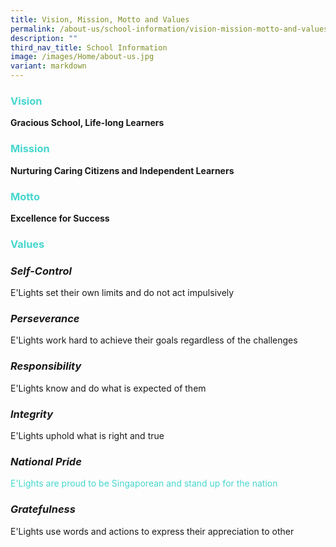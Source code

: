 ```yaml
---
title: Vision, Mission, Motto and Values
permalink: /about-us/school-information/vision-mission-motto-and-values/
description: ""
third_nav_title: School Information
image: /images/Home/about-us.jpg
variant: markdown
---
```

### <b><font color="#46d6ce">Vision</font></b>
	
<b>Gracious School, Life-long Learners</b>

### <b><font color="#46d6ce">Mission</font></b>

<b>Nurturing Caring Citizens and Independent Learners</b>


### <b><font color="#46d6ce">Motto</font></b>

<b>Excellence for Success</b>

### <b><font color="#46d6ce">Values</font></b>

### <b>*Self-Control*</b>
E'Lights set their own limits and do not act impulsively

### <b>*Perseverance*</b>
E'Lights work hard to achieve their goals regardless of the challenges

### <b>*Responsibility*</b>
E'Lights know and do what is expected of them

### <b>*Integrity*</b>
E'Lights uphold what is right and true

### <b>*National Pride*</b>
<font color="#46d6ce">E'Lights are proud to be Singaporean and stand up for the nation</font>

### <b>*Gratefulness*</b>
E'Lights use words and actions to express their appreciation to other